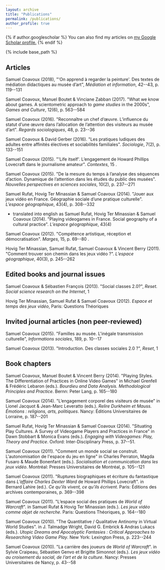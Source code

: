 ```yaml
---
layout: archive
title: "Publications"
permalink: /publications/
author_profile: true
---
```


{% if author.googlescholar %}
  You can also find my articles on <u><a href="{{author.googlescholar}}">my Google Scholar profile</a>.</u>
{% endif %}

{% include base_path %}

<!-- {% for post in site.publications reversed %}
  {% include archive-single.html %}
{% endfor %} -->

## Articles

Samuel Coavoux (2018), "'On apprend à regarder la peinture'. Des textes de médiation didactiques au musée d’art", *Médiation et information*, 42--43, p. 119--131
[<i class="fa fa-file-pdf-o" aria-hidden="true"></i>]({{base_path}}/files/Coavoux_2018_Expo_didactique_MEI.pdf)

Samuel Coavoux, Manuel Boutet & Vinciane Zabban (2017). "What we know about games. A scientometric approach to *game studies* in the 2000s", *Games and Culture*, 12(6), p. 563--584
[<i class="fa fa-external-link" aria-hidden="true"></i>](http://gac.sagepub.com/content/early/2016/11/17/1555412016676661.abstract)
[<i class="fa fa-file-pdf-o" aria-hidden="true"></i>]({{base_path}}/files/coavoux2016_game_studies.pdf)

Samuel Coavoux (2016). "Reconnaître un chef d’œuvre. L’influence du statut d’une œuvre dans l’allocation de l’attention des visiteurs au musée d’art". *Regards sociologiques*, 48, p. 23--36
[<i class="fa fa-file-pdf-o" aria-hidden="true"></i>]({{base_path}}/files/coavoux2016_statut.pdf)

Samuel Coavoux & David Gerber (2016). "Les pratiques ludiques des adultes entre affinités électives et sociabilités familiales". *Sociologie*, 7(2), p. 133--151 [<i class="fa fa-external-link" aria-hidden="true"></i>](http://www.cairn.info/resume.php?ID_ARTICLE=SOCIO_072_0133)
[<i class="fa fa-file-pdf-o" aria-hidden="true"></i>]({{base_path}}/files/coavoux2016_famille_jeu.pdf)

Samuel Coavoux (2015). "'Life itself'. L’engagement de Howard Phillips Lovecraft dans le journalisme amateur". *Contextes*, 15 [<i class="fa fa-external-link" aria-hidden="true"></i>](http://contextes.revues.org/6031).

Samuel Coavoux (2015). "De la mesure du temps à l’analyse des séquences d’action. Dynamique de l’attention dans les études du public des musées". *Nouvelles perspectives en sciences sociales*, 10(2), p. 237--271 [<i class="fa fa-external-link" aria-hidden="true"></i>](https://www.erudit.org/revue/npss/2015/v10/n2/1030269ar.html)
[<i class="fa fa-file-pdf-o" aria-hidden="true"></i>]({{base_path}}/files/coavoux2015_visitor_studies.pdf)

Samuel Rufat, Hovig Ter Minassian & Samuel Coavoux (2014). "Jouer aux jeux vidéo en France. Géographie sociale d’une pratique culturelle". *L’espace géographique*, 43(4), p. 308--332 [<i class="fa fa-external-link" aria-hidden="true"></i>](http://www.cairn.info/resume.php?ID_ARTICLE=EG_434_0308)
[<i class="fa fa-file-pdf-o" aria-hidden="true"></i>]({{base_path}}/files/rufat2014_espace_geo.pdf)

+ translated into english as Samuel Rufat, Hovig Ter Minassian & Samuel Coavoux (2014). "Playing videogames in France. Social geography of a cultural practice". *L’espace géographique*, 43(4) [<i class="fa fa-external-link" aria-hidden="true"></i>](https://www.cairn-int.info/article-E_EG_434_0308--playing-video-games-in-france-social.htm)
[<i class="fa fa-file-pdf-o" aria-hidden="true"></i>]({{base_path}}/files/rufat2014_espace_geo_en.pdf)

Samuel Coavoux (2012). "Compétence artistique, réception et démocratisation". *Marges*, 15, p. 69--80 [<i class="fa fa-external-link" aria-hidden="true"></i>](http://marges.revues.org/355).

Hovig Ter Minassian, Samuel Rufat, Samuel Coavoux & Vincent Berry (2011). "Comment trouver son chemin dans les jeux vidéo ?". *L’espace géographique*, 40(3), p. 245--262
[<i class="fa fa-external-link" aria-hidden="true"></i>](http://www.cairn.info/resume.php?ID_ARTICLE=EG_403_0245)
[<i class="fa fa-file-pdf-o" aria-hidden="true"></i>]({{base_path}}/files/terminassian2011_espace_geo.pdf)

## Edited books and journal issues

Samuel Coavoux & Sébastien François (2013). "Social classes 2.0?", *Reset. Social science research on the Internet*, 1
[<i class="fa fa-external-link" aria-hidden="true"></i>](http://reset.revues.org/90)

Hovig Ter Minassian, Samuel Rufat & Samuel Coavoux (2012). *Espace et temps des jeux vidéo*, Paris: Questions Théoriques
[<i class="fa fa-external-link" aria-hidden="true"></i>](http://www.questions-theoriques.com/produit/16/9782917131275/Espaces%20et%20temps%20des%20jeux%20video)

## Invited journal articles (non peer-reviewed)

Samuel Coavoux (2015). "Familles au musée. L'inégale transmission culturelle", *Informations sociales*, 189, p. 10--17
[<i class="fa fa-external-link" aria-hidden="true"></i>](https://www.cairn.info/revue-informations-sociales-2015-4-page-8.htm)
[<i class="fa fa-file-pdf-o" aria-hidden="true"></i>]({{base_path}}/files/coavoux2015_famille_musee)

Samuel Coavoux (2013). "Introduction. Des classes sociales 2.0 ?", *Reset*, 1
[<i class="fa fa-external-link" aria-hidden="true"></i>](http://journals.openedition.org/reset/127)

## Book chapters

Samuel Coavoux, Manuel Boutet & Vincent Berry (2014). "Playing Styles. The Differentiation of Practices in Online Video Games" in Michael Grenfell & Frédéric Lebaron (eds.). *Bourdieu and Data Analysis. Methodological Principles and Practice*. Bernn: Peter Lang, p. 165--180
[<i class="fa fa-file-pdf-o" aria-hidden="true"></i>]({{base_path}}/files/coavoux2014_PlayingStyles.pdf)

Samuel Coavoux (2014). "L’engagement corporel des visiteurs de musée" in Lionel Jacquot & Jean-Marc Leveratto (eds.). *Relire Durkheim et Mauss. Émotions : religions, arts, politiques*. Nancy: Éditions Universitaires de Lorraine, p. 187--201
[<i class="fa fa-file-pdf-o" aria-hidden="true"></i>](https://halshs.archives-ouvertes.fr/halshs-01121670/document)

Samuel Rufat, Hovig Ter Minassian & Samuel Coavoux (2014). "Situating Play Cultures. A Survey of Videogame Players and Practices in France" in Dawn Stobbart & Monica Evans (eds.). *Engaging with Videogames: Play, Theory and Practice*. Oxford: Inter-Disciplinary Press, p. 37--51.

Samuel Coavoux (2011). "Comment un monde social se construit. L'autonomisation de l'espace du jeu en ligne" in Charles Perraton, Magda Fusaro & Maude Bonenfant (eds.). *Socialisation et communication dans les jeux vidéo*. Montréal: Presses Universitaires de Montréal, p. 105--121
[<i class="fa fa-file-pdf-o" aria-hidden="true"></i>]({{base_path}}/files/coavoux2011_autonomie_wow.pdf)

Samuel Coavoux (2011). "Ruptures biographiques et écriture du fantastique dans *L’affaire Charles Dexter Ward* de Howard Phillips Lovecraft". in Bernard Lahire (ed.). *Ce qu’ils vivent, ce qu’ils écrivent*. Paris: Éditions des archives contemporaines, p. 369--398
[<i class="fa fa-file-pdf-o" aria-hidden="true"></i>]({{base_path}}/files/coavoux2011_HPL_rupture.pdf)

Samuel Coavoux (2011). "L’espace social des pratiques de *World of Warcraft*". in Samuel Rufat & Hovig Ter Minassian (eds.). *Les jeux vidéo comme objet de recherche*. Paris: Questions Théoriques, p. 164--180
[<i class="fa fa-file-pdf-o" aria-hidden="true"></i>]({{base_path}}/files/coavoux2011_espace_social_wow.pdf)

Samuel Coavoux (2010). "The Quantitative / Qualitative Antinomy in Virtual World Studies". in J. Talmadge Wright, David G. Embrick & Andras Lukacs (eds.). *Utopic Dreams and Apocalyptic Fantasies : Critical Approaches to Researching Video Game Play*. New York: Lexington Press, p. 223--244
[<i class="fa fa-file-pdf-o" aria-hidden="true"></i>]({{base_path}}/files/coavoux2010_quanti_quali.pdf)

Samuel Coavoux (2010). "La carrière des joueurs de *World of Warcraft*". in Sylvie Craipeau, Sébastien Genvo et Brigitte Simonnot (eds.). *Les jeux vidéo au croisement du social, de l’art et de la culture*. Nancy: Presses Universitaires de Nancy, p. 43--58
[<i class="fa fa-file-pdf-o" aria-hidden="true"></i>]({{base_path}}/files/coavoux2010_carriere_wow.pdf)

<!--
## Book reviews (selection)

Samuel Coavoux (2017). "L'exposition blockbuster. Compte-rendu de Matti Bunzl, *In Search of a Lost Avant-garde*", *La vie des idées*,
[<i class="fa fa-external-link" aria-hidden="true"></i>](http://www.laviedesidees.fr/L-exposition-blockbuster.html)

Samuel Coavoux (2017). "Review of Wayne H. Brekhus, *Culture and Cognition*", *International Sociology*, 32(5), p. 632--634
[<i class="fa fa-external-link" aria-hidden="true"></i>](http://journals.sagepub.com/doi/full/10.1177/0268580917725276)

Samuel Coavoux (2016). "Review of Sam Friedman, *Comedy and Distinction*", *Lectures*
[<i class="fa fa-external-link" aria-hidden="true"></i>](http://journals.openedition.org/lectures/19758)

Samuel Coavoux (2015). "Compte-rendu de Paula Rabinowitz, *American Pulp. How Paperbacks Brought Modernism to Main Street*", *Lectures*
[<i class="fa fa-external-link" aria-hidden="true"></i>](http://journals.openedition.org/lectures/16808)

Samuel Coavoux (2014). "Compte-rendu de Stephen Turner, *American Sociology. From Pre-Disciplinary to Post-Normal*", *Lectures*
[<i class="fa fa-external-link" aria-hidden="true"></i>](http://journals.openedition.org/lectures/13763)

Samuel Coavoux (2013). "Compte-rendu de Muriel Darmon, *Classes préparatoires. La fabrique d'une jeunesse dominante*", *Lectures*
[<i class="fa fa-external-link" aria-hidden="true"></i>](http://journals.openedition.org/lectures/12566)

Samuel Coavoux (2013). "Compte-rendu de Marcel Mauss, *Techniques, technologie et civilisation*", *Lectures*
[<i class="fa fa-external-link" aria-hidden="true"></i>](http://journals.openedition.org/lectures/10288)

Samuel Coavoux (2013). "Review of Katherine W. Scheil, *She Hath Been Reading*", *International Sociology*, 28(5), p. 536--539
[<i class="fa fa-external-link" aria-hidden="true"></i>](http://iss.sagepub.com/content/28/5/536.full)

Samuel Coavoux (2012). "Compte-rendu de Sylvie Craipeau, *La société en jeu(x)*", *Réseaux*, 171, p. 230--232
[<i class="fa fa-external-link" aria-hidden="true"></i>](http://www.cairn.info/revue-reseaux-2012-1-p-217.htm)

Samuel Coavoux (2011). "Compte-rendu de Björn-Olav Dozo, *Mesures de l'écrivain*", *Contextes*,
[<i class="fa fa-external-link" aria-hidden="true"></i>](http://contextes.revues.org/4895)

Samuel Coavoux (2011). "Compte-rendu de Catherine Keller, Luc Massou & Pierre Morelli (eds.)", *Les non-usagers des TIC*, *Réseaux*, 167, p. 222--224
[<i class="fa fa-external-link" aria-hidden="true"></i>](http://www.cairn.info/resume.php?ID_ARTICLE=RES_167_0209)

Samuel Coavoux (2011). "Compte-rendu de Laurence Corroy et Emilie Roche, *La presse en France depuis 1945*", *Réseaux*, 165, p. 258--261
[<i class="fa fa-external-link" aria-hidden="true"></i>](http://www.cairn.info/resume.php?ID_ARTICLE=RES_165_0249)

Samuel Coavoux (2011). "Compte-rendu de Hélène Eck & Claire Blandin (eds.), *'La vie des femmes'. La presse féminine au XIX^e^ et XX^e^ siècles*", *Réseaux*, 165, p. 255-258
[<i class="fa fa-external-link" aria-hidden="true"></i>](http://www.cairn.info/resume.php?ID_ARTICLE=RES_165_0249)

Samuel Coavoux (2010). "Compte-rendu de Laurent Tessier, *Le Vietnam, un cinéma de l'apocalypse*", *Réseaux*, 160-161, p. 323--325
[<i class="fa fa-external-link" aria-hidden="true"></i>](http://www.cairn.info/resume.php?ID_ARTICLE=RES_160_0319)

Samuel Coavoux (2010). "Compte-rendu de Pierre Mœglin, *Les industries éducatives*", *Réseaux*, 164, p. 231--234
[<i class="fa fa-external-link" aria-hidden="true"></i>](http://www.cairn.info/resume.php?ID_ARTICLE=RES_164_0225)


Samuel Coavoux (2009). "Compte-rendu de Louis Pinto, *La théorie souveraine. Les philosophes français et la sociologie au XX^e^ siècle*", *Lectures*
[<i class="fa fa-external-link" aria-hidden="true"></i>](http://journals.openedition.org/lectures/860)


Samuel Coavoux (2008). "Compte-rendu de Howard Becker, *Comment parler de la société. Artistes, écrivains, chercheurs et représentations sociales*", *Lectures*
[<i class="fa fa-external-link" aria-hidden="true"></i>](http://journals.openedition.org/lectures/855)

Samuel Coavoux (2008). "Compte-rendu de Ian Hacking, *Entre science et réalité. La construction sociale de quoi ?*", *Lectures*
[<i class="fa fa-external-link" aria-hidden="true"></i>](http://journals.openedition.org/lectures/689)
-->
<!--
# Books and edited


# Book reviews
-->
